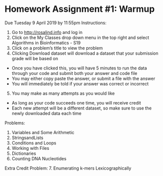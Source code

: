 # Homework Assignment #1: Warmup
Due Tuesday 9 April 2019 by 11:55pm
Instructions:
1. Go to http://rosalind.info and log in
2. Click on the My Classes drop down menu in the top right and select Algorithms in Bioinformatics - S19
3. Click on a problem’s title to view the problem
4. Clicking Download dataset will download a dataset that your submission grade will be based on
  * Once you have clicked this, you will have 5 minutes to run the data through your code and submit both your answer and code
  file
  * You may either copy paste the answer, or submit a file with the answer
  * You will immediately be told if your answer was correct or incorrect
5. You may make as many attempts as you would like
  * As long as your code succeeds one time, you will receive credit
  * Each new attempt will be a different dataset, so make sure to use the newly downloaded data each time

Problems:
1. Variables and Some Arithmetic 
2. StringsandLists
3. Conditions and Loops
4. Working with Files
5. Dictionaries
6. Counting DNA Nucleotides

Extra Credit Problem: 
7. Enumerating k-mers Lexicographically
